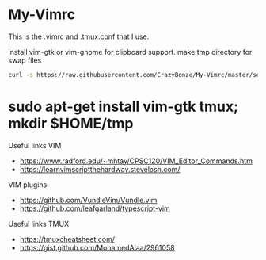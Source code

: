 # My-Vimrc
This is the .vimrc and .tmux.conf that I use.

install vim-gtk or vim-gnome for clipboard support.
make tmp directory for swap files

```bash
curl -s https://raw.githubusercontent.com/CrazyBonze/My-Vimrc/master/setup.sh | sh
```

# sudo apt-get install vim-gtk tmux; mkdir $HOME/tmp

Useful links VIM
- https://www.radford.edu/~mhtay/CPSC120/VIM_Editor_Commands.htm
- https://learnvimscriptthehardway.stevelosh.com/

VIM plugins
- https://github.com/VundleVim/Vundle.vim
- https://github.com/leafgarland/typescript-vim

Useful links TMUX
- https://tmuxcheatsheet.com/
- https://gist.github.com/MohamedAlaa/2961058
